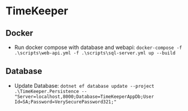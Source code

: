 # TimeKeeper

## Docker
- Run docker compose with database and webapi: `docker-compose -f .\scripts\web-api.yml -f .\scripts\sql-server.yml up --build`

## Database
- Update Database: `dotnet ef database update --project .\TimeKeeper.Persistence -- "Server=localhost,8000;Database=TimeKeeperAppDb;User Id=SA;Password=VerySecurePassword321;"`
